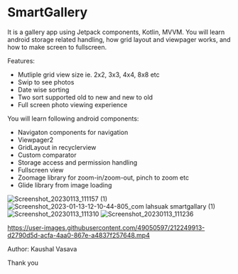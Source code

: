 # SmartGallery
It is a gallery app using Jetpack components, Kotlin, MVVM.
You will learn android storage related handling, how grid layout and viewpager works, and how to make screen to fullscreen.

Features:
- Mutliple grid view size ie. 2x2, 3x3, 4x4, 8x8 etc
- Swip to see photos
- Date wise sorting 
- Two sort supported old to new and new to old
- Full screen photo viewing experience

You will learn following android components:
- Navigaton components for navigation
- Viewpager2
- GridLayout in recyclerview
- Custom comparator
- Storage access and permission handling
- Fullscreen view
- Zoomage library for zoom-in/zoom-out, pinch to zoom etc
- Glide library from image loading


![Screenshot_20230113_111157 (1)](https://user-images.githubusercontent.com/49050597/212250228-e573549c-fe11-4998-802b-9e966e1f4701.png)
![Screenshot_2023-01-13-12-10-44-805_com lahsuak smartgallary (1)](https://user-images.githubusercontent.com/49050597/212254800-f7003d2f-4e92-4ff9-908d-3784c274dc29.jpg)
![Screenshot_20230113_111310](https://user-images.githubusercontent.com/49050597/212249286-89e3674e-dce8-4f11-8499-7d822565b311.png)
![Screenshot_20230113_111236](https://user-images.githubusercontent.com/49050597/212249289-c74f7f9e-8c94-42ec-8bc6-a80cda84e557.png)

https://user-images.githubusercontent.com/49050597/212249913-d2790d5d-acfa-4aa0-867e-a4837f257648.mp4


Author: Kaushal Vasava

Thank you


